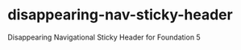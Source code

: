 disappearing-nav-sticky-header
==============================

Disappearing Navigational Sticky Header for Foundation 5
